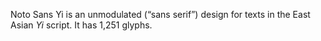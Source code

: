 Noto Sans Yi is an unmodulated (“sans serif”) design for texts in the East Asian _Yi_ script. It has 1,251 glyphs.